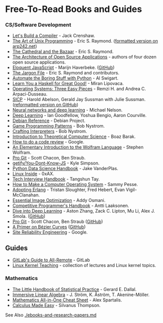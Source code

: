 # Free-To-Read Books and Guides

### CS/Software Development
- [Let's Build a Compiler](https://compilers.iecc.com/crenshaw/) - Jack Crenshaw.
- [The Art of Unix Programming](http://catb.org/~esr/writings/taoup/html/) - Eric S. Raymond. ([formatted version on arp242.net](https://www.arp242.net/the-art-of-unix-programming/))
- [The Cathedral and the Bazaar](http://catb.org/esr/writings/cathedral-bazaar/cathedral-bazaar/index.html) - Eric S. Raymond.
- [The Architecture of Open Source Applications](https://www.aosabook.org/en/index.html) - authors of four dozen open source applications.
- [Eloquent JavaScript](https://eloquentjavascript.net/) - Marijn Haverbeke. ([GitHub](https://github.com/marijnh/Eloquent-JavaScript))
- [The Jargon File](http://www.catb.org/jargon/html/index.html) - Eric S. Raymond and contributors.
- [Automate the Boring Stuff with Python](https://automatetheboringstuff.com/) - Al Swigart.
- [Learn You a Haskell for Great Good!](http://learnyouahaskell.com/) - Miran Lipovaca.
- [Operating Systems: Three Easy Pieces](http://pages.cs.wisc.edu/~remzi/OSTEP/) - Remzi H. and Andrea C. Arpaci-Dusseau.
- [SICP](https://mitpress.mit.edu/sites/default/files/sicp/index.html) - Harold Abelson, Gerald Jay Sussman with Julie Sussman. ([reformatted version on GitHub](https://sarabander.github.io/sicp/html/index.xhtml))
- [Neural networks and deep learning](http://neuralnetworksanddeeplearning.com/) - Michael Nelson.
- [Deep Learning](http://www.deeplearningbook.org/) - Ian Goodfellow, Yoshua Bengio, Aaron Courville.
- [Debian Reference](https://www.debian.org/doc/manuals/debian-reference/) - Debian Project.
- [Game Programming Patterns](http://gameprogrammingpatterns.com/) - Bob Nystrom.
- [Crafting Interpreters](https://craftinginterpreters.com/) - Bob Nystrom.
- [Introduction to Theoretical Computer Science](https://introtcs.org/public/) - Boaz Barak.
- [How to do a code review](https://google.github.io/eng-practices/review/reviewer/) - Google.
- [An Elementary Introduction to the Wolfram Language](https://www.wolfram.com/language/elementary-introduction/2nd-ed/index.html) - Stephen Wolfram.
- [Pro Git](https://git-scm.com/book/) - Scott Chacon, Ben Straub.
- [getify/You-Dont-Know-JS](https://github.com/getify/You-Dont-Know-JS) - Kyle Simpson.
- [Python Data Science Handbook](https://jakevdp.github.io/PythonDataScienceHandbook/) - Jake VanderPlas.
- [Linux Inside](https://0xax.gitbooks.io/linux-insides/) - 0xAX.
- [Tech Interview Handbook](https://yangshun.github.io/tech-interview-handbook/) - Tangshun Tay.
- [How to Make a Computer Operating System](https://github.com/SamyPesse/How-to-Make-a-Computer-Operating-System) - Sammy Pesse.
- [Adopting Erlang](https://adoptingerlang.org/) - Tristan Sloughter, Fred Hebert, Evan Vigil-McClanahan.
- [Essential Image Optimization](https://images.guide/) - Addy Osmani.
- [Competitive Programmer's Handbook](https://github.com/pllk/cphb) - Antti Laaksonen.
- [Dive into Deep Learning](https://d2l.ai/) - Aston Zhang, Zack C. Lipton, Mu Li, Alex J. Smola. ([GitHub](https://github.com/d2l-ai/d2l-en))
- [Pro Git](https://github.com/progit/progit2) - Scott Chacon, Ben Straub ([GitHub](https://github.com/progit/progit2))
- [A Primer on Bézier Curves](https://pomax.github.io/bezierinfo/) ([GitHub](http://github.com/pomax/BezierInfo-2))
- [Site Reliability Engineering](https://landing.google.com/sre/sre-book/toc/index.html) - Google.

## Guides
- [GitLab's Guide to All-Remote](https://about.gitlab.com/company/culture/all-remote/guide/) - GitLab
- [Linux Kernel Teaching](https://linux-kernel-labs.github.io/refs/heads/master/index.html) - collection of lectures and Linux kernel topics.

### Mathematics
- [The Little Handbook of Statistical Practice](http://www.jerrydallal.com/LHSP/LHSP.HTM) - Gerard E. Dallal.
- [Immersive Linear Algebra](http://immersivemath.com/ila/tableofcontents.html) - J. Ström, K. Åström, T. Akenine-Möller.
- [Mathematics All-in-One Cheat Sheet](https://ourway.keybase.pub/mathematics_cheat_sheet.pdf) - Alex Spartalis.
- [Calculus Made Easy](https://www.gutenberg.org/files/33283/33283-pdf.pdf) - Silvanus Thompson.

See Also [./ebooks-and-research-papers.md](ebooks-and-research-papers.md)
